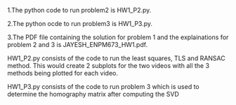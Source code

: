 1.The python code to run problem2 is HW1_P2.py.

2.The python ocde to run problem3 is HW1_P3.py.

3.The PDF file containing the solution for problem 1 and the explainations for problem 2 and 3 is JAYESH_ENPM673_HW1.pdf.


HW1_P2.py consists of the code to run the least squares, TLS and RANSAC method. This would create 2 subplots for the two videos with all the 3 methods being plotted for each video.

HW1_P3.py consists of the code to run problem 3 which is used to determine the homography matrix after computing the SVD
